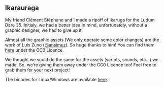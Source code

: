 ## Ikarauraga

My friend Clément Stéphano and I made a ripoff of Ikaruga for the Ludum Dare 35. Initialy, we had a better idea in mind, unfortunately, without a graphic designer, we had to give up it.

Almost all the graphic assets (We only operate some color changes) are the work of Luis Zuno ([@ansimuz](https://twitter.com/ansimuz)). So huge thanks to him!
You can find them [here](http://ansimuz.com/site/archives/794) under the CC0 Licence.

We thought we sould do the same for the assets (scripts, sounds, etc...) we made. So, we're giving them away under the CC0 Licence too! Feel free to grab them for your next project!

The binaries for Linux/Windows are available [here](http://ludumdare.com/compo/ludum-dare-35/?action=preview&uid=87871).
